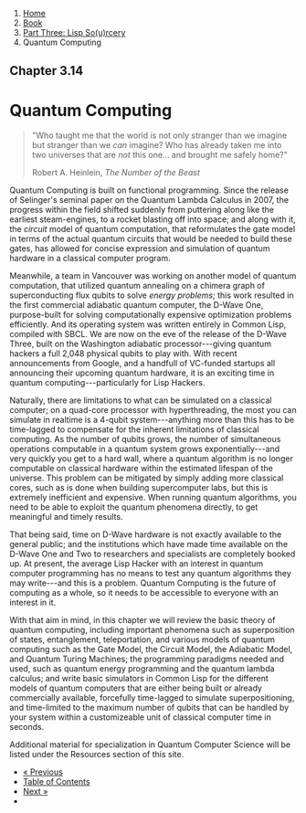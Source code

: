 <ol class="breadcrumb">
  <li><a href="/">Home</a></li>
  <li><a href="/book/">Book</a></li>
  <li><a href="/book/3-0-0-overview/">Part Three: Lisp So(u)rcery</a></li>
  <li class="active">Quantum Computing</li>
</ol>

## Chapter 3.14

# Quantum Computing

> "Who taught me that the world is not only stranger than we imagine but stranger than we <em>can</em> imagine? Who has already taken me into two universes that are <em>not</em> this one... and brought me safely home?"
> <footer>Robert A. Heinlein, <em>The Number of the Beast</em></footer>

Quantum Computing is built on functional programming.  Since the release of Selinger's seminal paper on the Quantum Lambda Calculus in 2007, the progress within the field shifted suddenly from puttering along like the earliest steam-engines, to a rocket blasting off into space; and along with it, the *circuit* model of quantum computation, that reformulates the gate model in terms of the actual quantum circuits that would be needed to build these gates, has allowed for concise expression and simulation of quantum hardware in a classical computer program.

Meanwhile, a team in Vancouver was working on another model of quantum computation, that utilized quantum annealing on a chimera graph of superconducting flux qubits to solve *energy problems*; this work resulted in the first commercial adiabatic quantum computer, the D-Wave One, purpose-built for solving computationally expensive optimization problems efficiently. And its operating system was written entirely in Common Lisp, compiled with SBCL.  We are now on the eve of the release of the D-Wave Three, built on the Washington adiabatic processor---giving quantum hackers a full 2,048 physical qubits to play with.  With recent announcements from Google, and a handfull of VC-funded startups all announcing their upcoming quantum hardware, it is an exciting time in quantum computing---particularly for Lisp Hackers.

Naturally, there are limitations to what can be simulated on a classical computer; on a quad-core processor with hyperthreading, the most you can simulate in realtime is a 4-qubit system---anything more than this has to be time-lagged to compensate for the inherent limitations of classical computing.  As the number of qubits grows, the number of simultaneous operations computable in a quantum system grows exponentially---and very quickly you get to a hard wall, where a quantum algorithm is no longer computable on classical hardware within the estimated lifespan of the universe.  This problem can be mitigated by simply adding more classical cores, such as is done when building supercomputer labs, but this is extremely inefficient and expensive. When running quantum algorithms, you need to be able to exploit the quantum phenomena directly, to get meaningful and timely results.

That being said, time on D-Wave hardware is not exactly available to the general public; and the institutions which have made time available on the D-Wave One and Two to researchers and specialists are completely booked up.  At present, the average Lisp Hacker with an interest in quantum computer programming has no means to test any quantum algorithms they may write---and this is a problem.  Quantum Computing is the future of computing as a whole, so it needs to be accessible to everyone with an interest in it.

With that aim in mind, in this chapter we will review the basic theory of quantum computing, including important phenomena such as superposition of states, entanglement, teleportation, and various models of quantum computing such as the Gate Model, the Circuit Model, the Adiabatic Model, and Quantum Turing Machines; the programming paradigms needed and used, such as quantum energy programming and the quantum lambda calculus; and write basic simulators in Common Lisp for the different models of quantum computers that are either being built or already commercially available, forcefully time-lagged to simulate superpositioning, and time-limited to the maximum number of qubits that can be handled by your system within a customizeable unit of classical computer time in seconds.

Additional material for specialization in Quantum Computer Science will be listed under the Resources section of this site.

<ul class="pager">
  <li class="previous"><a href="/book/3-13-0-computational-physics/">&laquo; Previous</a></li>
  <li><a href="/book/">Table of Contents</a></li>
  <li class="next"><a href="/book/3-15-0-nlp/">Next &raquo;</a><li>
</ul>
